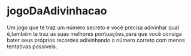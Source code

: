 # jogoDaAdivinhacao
 Um jogo que te traz um número secreto e você precisa adivinhar qual é,também te traz as suas melhores pontuações,para que você consiga bater seus próprios recordes adivinhando o número correto com menos tentativas possíveis.
